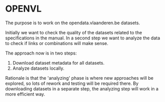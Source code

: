 OPENVL
======

The purpose is to work on the opendata.vlaanderen.be datasets.

Initially we want to check the quality of the datasets related to the specifications in the manual.
In a second step we want to analyze the data to check if links or combinations will make sense. 

The approach now is in two steps:
1. Download dataset metadata for all datasets.
2. Analyze datasets locally.

Rationale is that the 'analyzing' phase is where new approaches will be explored, so lots of rework and testing will be required there. By downloading datasets in a separate step, the analyzing step will work in a more efficient way.
